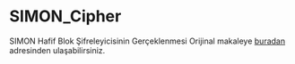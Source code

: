 # SIMON_Cipher
SIMON Hafif Blok Şifreleyicisinin Gerçeklenmesi
Orijinal makaleye [buradan](https://eprint.iacr.org/2013/404) adresinden ulaşabilirsiniz.